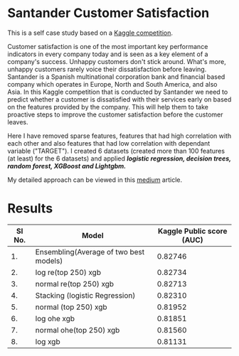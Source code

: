 # Santander Customer Satisfaction
This is a self case study based on a [Kaggle competition](https://www.kaggle.com/c/santander-customer-satisfaction?rvi=1).

Customer satisfaction is one of the most important key performance indicators in every company today and is seen as a key element of a company's success. Unhappy customers don't stick around. What's more, unhappy customers rarely voice their dissatisfaction before leaving. Santander is a Spanish multinational corporation bank and financial based company which operates in Europe, North and South America, and also Asia. In this Kaggle competition that is conducted by Santander we need to predict whether a customer is dissatisfied with their services early on based on the features provided by the company. This will help them to take proactive steps to improve the customer satisfaction before the customer leaves.

Here I have removed sparse features, features that had high correlation with each other and also features that had low correlation with dependant variable ("TARGET"). I created 6 datasets (created more than 100 features (at least) for the 6 datasets) and applied ***logistic regression, decision trees, random forest, XGBoost and Lightgbm.*** 


My detailed approach can be viewed in this [medium](https://medium.com/@ashishthomas7/santander-customer-satisfaction-a-self-case-study-using-python-5776d3f8b060?source=friends_link&sk=2fa9b7734bc9a957fedb9e91fec93d7f) article. 

# Results
| Sl No. | Model | Kaggle Public score (AUC) |
| - | --------------------- | ----------- |
| 1. | Ensembling(Average of two best models) | 0.82746 |
| 2. | log re(top 250) xgb | 0.82734 |
| 3. | normal re(top 250) xgb | 0.82713 |
| 4. | Stacking (logistic Regression) | 0.82310 |
| 5. | normal (top 250) xgb | 0.81952 |
| 6. | log ohe xgb | 0.81851 |
| 7. | normal ohe(top 250) xgb | 0.81560 |
| 8. | log xgb | 0.81131 |

